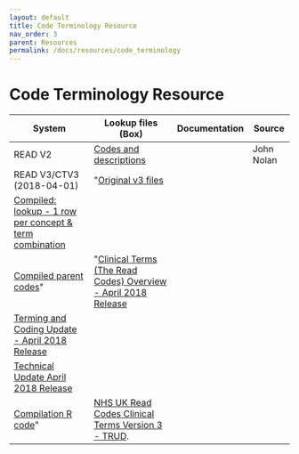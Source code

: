 ```yaml
---
layout: default
title: Code Terminology Resource
nav_order: 3
parent: Resources
permalink: /docs/resources/code_terminology
---
```


# Code Terminology Resource


| System | Lookup files (Box) | Documentation | Source |
| --- | --- | --- | --- |
| READ V2 | [Codes and descriptions](https://hdruk.app.box.com/folder/180333787939) |  | John Nolan |
| READ V3/CTV3 (2018-04-01) | "[Original v3 files](https://hdruk.app.box.com/folder/176836413615) |
| [Compiled: lookup -  1 row per concept & term combination](https://hdruk.app.box.com/file/1059736906262) |
| [Compiled parent codes](https://hdruk.app.box.com/file/1059710246796)" | "[Clinical Terms (The Read Codes) Overview - April 2018 Release](https://hdruk.app.box.com/file/1037479195645) |
| [Terming and Coding Update - April 2018 Release](https://hdruk.app.box.com/file/1037489251919) |
| [Technical Update April 2018 Release](https://hdruk.app.box.com/file/1037482221795) |
| [Compilation R code](https://hdruk.app.box.com/file/1059734265976)" | <a href="https://isd.digital.nhs.uk/trud/users/guest/filters/0/categories/9/items/19/releases" target="_blank">NHS UK Read Codes Clinical Terms Version 3 - TRUD</a>. |
